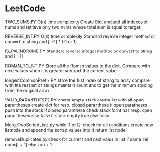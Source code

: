 # LeetCode

TWO_SUMS.PY
	O(n) time complexity
	Create Dict and add all indexes of nums and retrieve only two nums whose total sum is equal to target.


REVERSE_INT.PY
    O(n) time complexity
    Standard reverse integer method or convert to string and [::-1] * (-1 or 1)

 	
IS_PALINDROME.PY
    Standard reverse integer method or convert to string and [::-1]


ROMAN_TO_INT.PY
    Store all the Roman values to the dict.
    Compare with next values when it is greater subtract the current value


longestCommonPrefix.PY
    store the first index of string to array
    compare with the rest list of strings
    maintain count and to get the minimum splicing from the original array


VALID_PARANTHESES.PY
    create empty stack
    create list with all open parentheses
    create dict for resp. closed paranthese
    if open paratheses push into the stack
    if closed paranthese check stack fornt has resp. open parantheses else false
    if stack empty true else false


MergeTwoSortedLists.py
    while l1 or l2: check for all conditions
    create new listnode and append the sorted values into it
    return list node


removeDuplicates.py
    check for current and next value in list if same del nums[i + 1] else i = i + 1